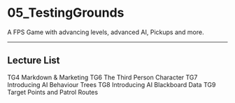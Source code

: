 # 05_TestingGrounds
A FPS Game with advancing levels, advanced AI, Pickups and more.

---
## Lecture List
TG4 Markdown & Marketing
TG6 The Third Person Character
TG7 Introducing AI Behaviour Trees
TG8 Introducing AI Blackboard Data
TG9 Target Points and Patrol Routes